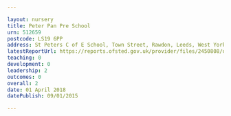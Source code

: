 ```yaml
---

layout: nursery
title: Peter Pan Pre School
urn: 512659
postcode: LS19 6PP
address: St Peters C of E School, Town Street, Rawdon, Leeds, West Yorkshire, LS19 6PP
latestReportUrl: https://reports.ofsted.gov.uk/provider/files/2450808/urn/512659.pdf
teaching: 0
development: 0
leadership: 2
outcomes: 0
overall: 2
date: 01 April 2018 
datePublish: 09/01/2015

---
```

